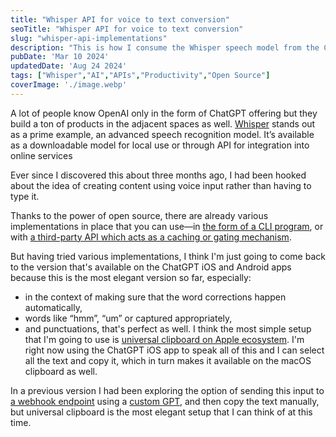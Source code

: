 ```yaml
---
title: "Whisper API for voice to text conversion"
seoTitle: "Whisper API for voice to text conversion"
slug: "whisper-api-implementations"
description: "This is how I consume the Whisper speech model from the ChatGPT iOS app onto my MacBook."
pubDate: 'Mar 10 2024'
updatedDate: 'Aug 24 2024'
tags: ["Whisper","AI","APIs","Productivity","Open Source"]
coverImage: './image.webp'
---
```



A lot of people know OpenAI only in the form of ChatGPT offering but they build a ton of products in the adjacent spaces as well. [Whisper](https://openai.com/research/whisper) stands out as a prime example, an advanced speech recognition model. It’s available as a downloadable model for local use or through API for integration into online services

Ever since I discovered this about three months ago, I had been hooked about the idea of creating content using voice input rather than having to type it. 

Thanks to the power of open source, there are already various implementations in place that you can use—in [the form of a CLI program](https://github.com/Vaibhavs10/insanely-fast-whisper), or with [a third-party API which acts as a caching or gating mechanism](https://developers.cloudflare.com/workers-ai/models/whisper/). 

But having tried various implementations, I think I'm just going to come back to the version that's available on the ChatGPT iOS and Android apps because this is the most elegant version so far, especially:
- in the context of making sure that the word corrections happen automatically,
- words like “hmm”, “um” or captured appropriately,
- and punctuations, that's perfect as well.
I think the most simple setup that I'm going to use is [universal clipboard on Apple ecosystem](https://support.apple.com/en-us/102430). I'm right now using the ChatGPT iOS app to speak all of this and I can select all the text and copy it, which in turn makes it available on the macOS clipboard as well. 

In a previous version I had been exploring the option of sending this input to [a webhook endpoint](https://webhook.site/) using a [custom GPT](https://openai.com/blog/introducing-gpts), and then copy the text manually, but universal clipboard is the most elegant setup that I can think of at this time.
